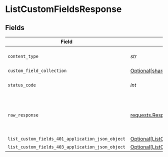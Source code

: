 # ListCustomFieldsResponse


## Fields

| Field                                                                                                         | Type                                                                                                          | Required                                                                                                      | Description                                                                                                   |
| ------------------------------------------------------------------------------------------------------------- | ------------------------------------------------------------------------------------------------------------- | ------------------------------------------------------------------------------------------------------------- | ------------------------------------------------------------------------------------------------------------- |
| `content_type`                                                                                                | *str*                                                                                                         | :heavy_check_mark:                                                                                            | HTTP response content type for this operation                                                                 |
| `custom_field_collection`                                                                                     | [Optional[shared.CustomFieldCollection]](../../models/shared/customfieldcollection.md)                        | :heavy_minus_sign:                                                                                            | OK                                                                                                            |
| `status_code`                                                                                                 | *int*                                                                                                         | :heavy_check_mark:                                                                                            | HTTP response status code for this operation                                                                  |
| `raw_response`                                                                                                | [requests.Response](https://requests.readthedocs.io/en/latest/api/#requests.Response)                         | :heavy_minus_sign:                                                                                            | Raw HTTP response; suitable for custom response parsing                                                       |
| `list_custom_fields_401_application_json_object`                                                              | [Optional[ListCustomFields401ApplicationJSON]](../../models/operations/listcustomfields401applicationjson.md) | :heavy_minus_sign:                                                                                            | Unauthenticated                                                                                               |
| `list_custom_fields_403_application_json_object`                                                              | [Optional[ListCustomFields403ApplicationJSON]](../../models/operations/listcustomfields403applicationjson.md) | :heavy_minus_sign:                                                                                            | Forbidden                                                                                                     |
